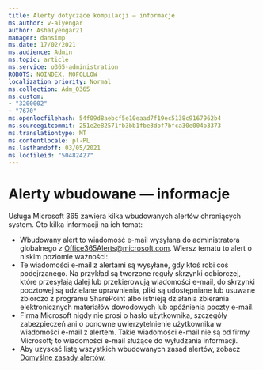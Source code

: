 ```yaml
---
title: Alerty dotyczące kompilacji — informacje
ms.author: v-aiyengar
author: AshaIyengar21
manager: dansimp
ms.date: 17/02/2021
ms.audience: Admin
ms.topic: article
ms.service: o365-administration
ROBOTS: NOINDEX, NOFOLLOW
localization_priority: Normal
ms.collection: Adm_O365
ms.custom:
- "3200002"
- "7670"
ms.openlocfilehash: 54f09d8aebcf5e10eaad7f19ec5138c9167962b4
ms.sourcegitcommit: 251e2e82571fb3bb1fbe3dbf7bfca30e004b3373
ms.translationtype: MT
ms.contentlocale: pl-PL
ms.lasthandoff: 03/05/2021
ms.locfileid: "50482427"
---
```

# <a name="about-built-in-alerts"></a>Alerty wbudowane — informacje

Usługa Microsoft 365 zawiera kilka wbudowanych alertów chroniących system. Oto kilka informacji na ich temat:

- Wbudowany alert to wiadomość e-mail wysyłana do administratora globalnego *z* Office365Alerts@microsoft.com. Wiersz tematu to alert o niskim poziomie <name of alert policy> ważności:
- Te wiadomości e-mail z alertami są wysyłane, gdy ktoś robi coś podejrzanego. Na przykład są tworzone reguły skrzynki odbiorczej, które przesyłają dalej lub przekierowują wiadomości e-mail, do skrzynki pocztowej są udzielane uprawnienia, pliki są udostępniane lub usuwane zbiorczo z programu SharePoint albo istnieją działania zbierania elektronicznych materiałów dowodowych lub opóźnienia poczty e-mail.
- Firma Microsoft nigdy nie prosi o hasło użytkownika, szczegóły zabezpieczeń ani o ponowne uwierzytelnienie użytkownika w wiadomości e-mail z alertem. Takie wiadomości e-mail nie są od firmy Microsoft; to wiadomości e-mail służące do wyłudzania informacji.
- Aby uzyskać listę wszystkich wbudowanych zasad alertów, zobacz [Domyślne zasady alertów.](https://go.microsoft.com/fwlink/?linkid=2103170)